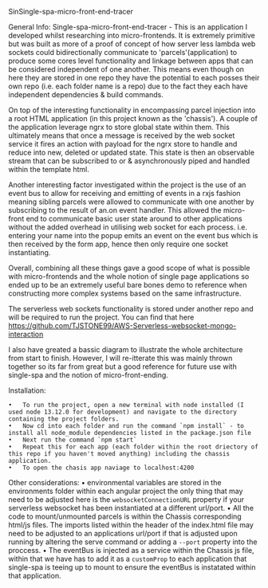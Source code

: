 SinSingle-spa-micro-front-end-tracer

General Info:
Single-spa-micro-front-end-tracer - This is an application I developed whilst researching into micro-frontends. It is extremely primitive but was built as more of a proof of concept of how server less lambda web sockets could bidirectionally communicate to 'parcels'(application) to produce some cores level functionality and linkage between apps that can be considered independent of one another. This means even though on here they are stored in one repo they have the potential to each posses their own repo (i.e. each folder name is a repo) due to the fact they each have independent dependencies &amp; build commands.

On top of the interesting functionality in encompassing parcel injection into a root HTML application (in this project known as the 'chassis'). A couple of the application leverage ngrx to store global state within them. This ultimately means that once a message is received by the web socket service it fires an action with payload for the ngrx store to handle and reduce into new, deleted or updated state. This state is then an observable stream that can be subscribed to or &amp; asynchronously piped and handled within the template html.

Another interesting factor investigated within the project is the use of an event bus to allow for receiving and emitting of events in a rxjs fashion meaning sibling parcels were allowed to communicate with one another by subscribing to the result of an.on event handler. This allowed the micro-front end to communicate basic user state around to other applications without the added overhead in utilising web socket for each process. i.e. entering your name into the popup emits an event on the event bus which is then received by the form app, hence then only require one socket instantiating. 

Overall, combining all these things gave a good scope of what is possible with micro-frontends and the whole notion of single page applications so ended up to be an extremely useful bare bones demo to reference when constructing more complex systems based on the same infrastructure.

The serverless web sockets functionality is stored under another repo and will be required to run the project. You can find that here https://github.com/TJSTONE99/AWS-Serverless-websocket-mongo-interaction

I also have greated a bassic diagram to illustrate the whole architecture from start to finish. However, I will re-itterate this was mainly thrown together so its far from great but a good reference for future use with single-spa and the notion of micro-front-ending.

Installation:

	•	To run the project, open a new terminal with node installed (I used node 13.12.0 for development) and navigate to the directory containing the project folders.
	•	Now cd into each folder and run the command `npm install` - to install all node_module dependencies listed in the package.json file
	•	Next run the command `npm start`
	•	Repeat this for each app (each folder within the root driectory of this repo if you haven't moved anything) including the chassis application.
	•	To open the chasis app naviage to localhost:4200

Other considerations:
• environmental variables are stored in the environments folder within each angular project the only thing that may need to be adjusted here is the `websocketConnectionURL` property if your serverless websocket has been instantiated at a different url/port.
• All the code to mount/unmounted parcels is within the Chassis corresponding html/js files. The imports listed within the header of the index.html file may need to be adjusted to an applications url/port if that is adjusted upon running by altering the serve command or adding a `--port` property into the proccess.
• The eventBus is injected as a service within the Chassis js file, within that we have has to add it as a `customProp` to each application that single-spa is teeing up to mount to ensure the eventBus is instatated within that application.
